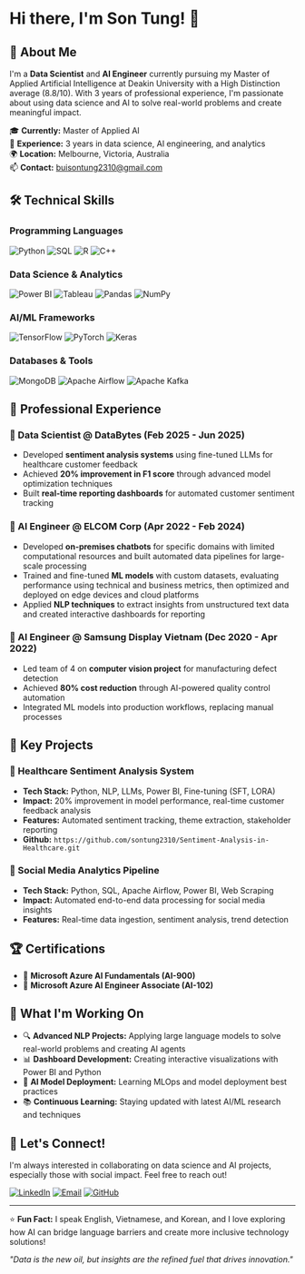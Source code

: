 # Hi there, I'm Son Tung! 👋

## 🚀 About Me

I'm a **Data Scientist** and **AI Engineer** currently pursuing my Master of Applied Artificial Intelligence at Deakin University with a High Distinction average (8.8/10). With 3 years of professional experience, I'm passionate about using data science and AI to solve real-world problems and create meaningful impact.

🎓 **Currently:** Master of Applied AI  
💼 **Experience:** 3 years in data science, AI engineering, and analytics  
🌍 **Location:** Melbourne, Victoria, Australia  
📫 **Contact:** buisontung2310@gmail.com

## 🛠️ Technical Skills

### Programming Languages
![Python](https://img.shields.io/badge/-Python-3776AB?style=flat-square&logo=Python&logoColor=white)
![SQL](https://img.shields.io/badge/-SQL-4479A1?style=flat-square&logo=MySQL&logoColor=white)
![R](https://img.shields.io/badge/-R-276DC3?style=flat-square&logo=R&logoColor=white)
![C++](https://img.shields.io/badge/-C++-00599C?style=flat-square&logo=C%2B%2B&logoColor=white)

### Data Science & Analytics
![Power BI](https://img.shields.io/badge/-Power%20BI-F2C811?style=flat-square&logo=Power%20BI&logoColor=black)
![Tableau](https://img.shields.io/badge/-Tableau-E97627?style=flat-square&logo=Tableau&logoColor=white)
![Pandas](https://img.shields.io/badge/-Pandas-150458?style=flat-square&logo=pandas&logoColor=white)
![NumPy](https://img.shields.io/badge/-NumPy-013243?style=flat-square&logo=numpy&logoColor=white)

### AI/ML Frameworks
![TensorFlow](https://img.shields.io/badge/-TensorFlow-FF6F00?style=flat-square&logo=TensorFlow&logoColor=white)
![PyTorch](https://img.shields.io/badge/-PyTorch-EE4C2C?style=flat-square&logo=PyTorch&logoColor=white)
![Keras](https://img.shields.io/badge/-Keras-D00000?style=flat-square&logo=Keras&logoColor=white)

### Databases & Tools
![MongoDB](https://img.shields.io/badge/-MongoDB-47A248?style=flat-square&logo=MongoDB&logoColor=white)
![Apache Airflow](https://img.shields.io/badge/-Apache%20Airflow-017CEE?style=flat-square&logo=Apache%20Airflow&logoColor=white)
![Apache Kafka](https://img.shields.io/badge/-Apache%20Kafka-231F20?style=flat-square&logo=Apache%20Kafka&logoColor=white)

## 💼 Professional Experience

### 🔬 Data Scientist @ DataBytes (Feb 2025 - Jun 2025)
- Developed **sentiment analysis systems** using fine-tuned LLMs for healthcare customer feedback
- Achieved **20% improvement in F1 score** through advanced model optimization techniques
- Built **real-time reporting dashboards** for automated customer sentiment tracking

### 🤖 AI Engineer @ ELCOM Corp (Apr 2022 - Feb 2024)
- Developed **on-premises chatbots** for specific domains with limited computational resources and built automated data pipelines for large-scale processing
- Trained and fine-tuned **ML models** with custom datasets, evaluating performance using technical and business metrics, then optimized and deployed on edge devices and cloud platforms
- Applied **NLP techniques** to extract insights from unstructured text data and created interactive dashboards for reporting

### 🤖 AI Engineer @ Samsung Display Vietnam (Dec 2020 - Apr 2022)
- Led team of 4 on **computer vision project** for manufacturing defect detection
- Achieved **80% cost reduction** through AI-powered quality control automation
- Integrated ML models into production workflows, replacing manual processes

## 🎯 Key Projects

### 🏥 Healthcare Sentiment Analysis System
- **Tech Stack:** Python, NLP, LLMs, Power BI, Fine-tuning (SFT, LORA)
- **Impact:** 20% improvement in model performance, real-time customer feedback analysis
- **Features:** Automated sentiment tracking, theme extraction, stakeholder reporting
- **Github:** `https://github.com/sontung2310/Sentiment-Analysis-in-Healthcare.git`

### 📱 Social Media Analytics Pipeline
- **Tech Stack:** Python, SQL, Apache Airflow, Power BI, Web Scraping
- **Impact:** Automated end-to-end data processing for social media insights
- **Features:** Real-time data ingestion, sentiment analysis, trend detection


## 🏆 Certifications

- 📜 **Microsoft Azure AI Fundamentals (AI-900)**
- 📜 **Microsoft Azure AI Engineer Associate (AI-102)**


## 🌟 What I'm Working On

- 🔍 **Advanced NLP Projects:** Applying large language models to solve real-world problems and creating AI agents
- 📊 **Dashboard Development:** Creating interactive visualizations with Power BI and Python
- 🤖 **AI Model Deployment:** Learning MLOps and model deployment best practices
- 📚 **Continuous Learning:** Staying updated with latest AI/ML research and techniques

## 🤝 Let's Connect!

I'm always interested in collaborating on data science and AI projects, especially those with social impact. Feel free to reach out!

[![LinkedIn](https://img.shields.io/badge/-LinkedIn-0077B5?style=flat-square&logo=LinkedIn&logoColor=white)](www.linkedin.com/in/sontung2310)
[![Email](https://img.shields.io/badge/-Email-D14836?style=flat-square&logo=Gmail&logoColor=white)](mailto:buisontung2310@gmail.com)
[![GitHub](https://img.shields.io/badge/-GitHub-181717?style=flat-square&logo=GitHub&logoColor=white)](https://github.com/sontung2310)

---

⭐ **Fun Fact:** I speak English, Vietnamese, and Korean, and I love exploring how AI can bridge language barriers and create more inclusive technology solutions!

*"Data is the new oil, but insights are the refined fuel that drives innovation."*
